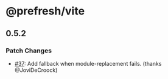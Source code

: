 # @prefresh/vite

## 0.5.2

### Patch Changes

- [#37](https://github.com/JoviDeCroock/prefresh/pull/37): Add fallback when module-replacement fails. (thanks @JoviDeCroock)
